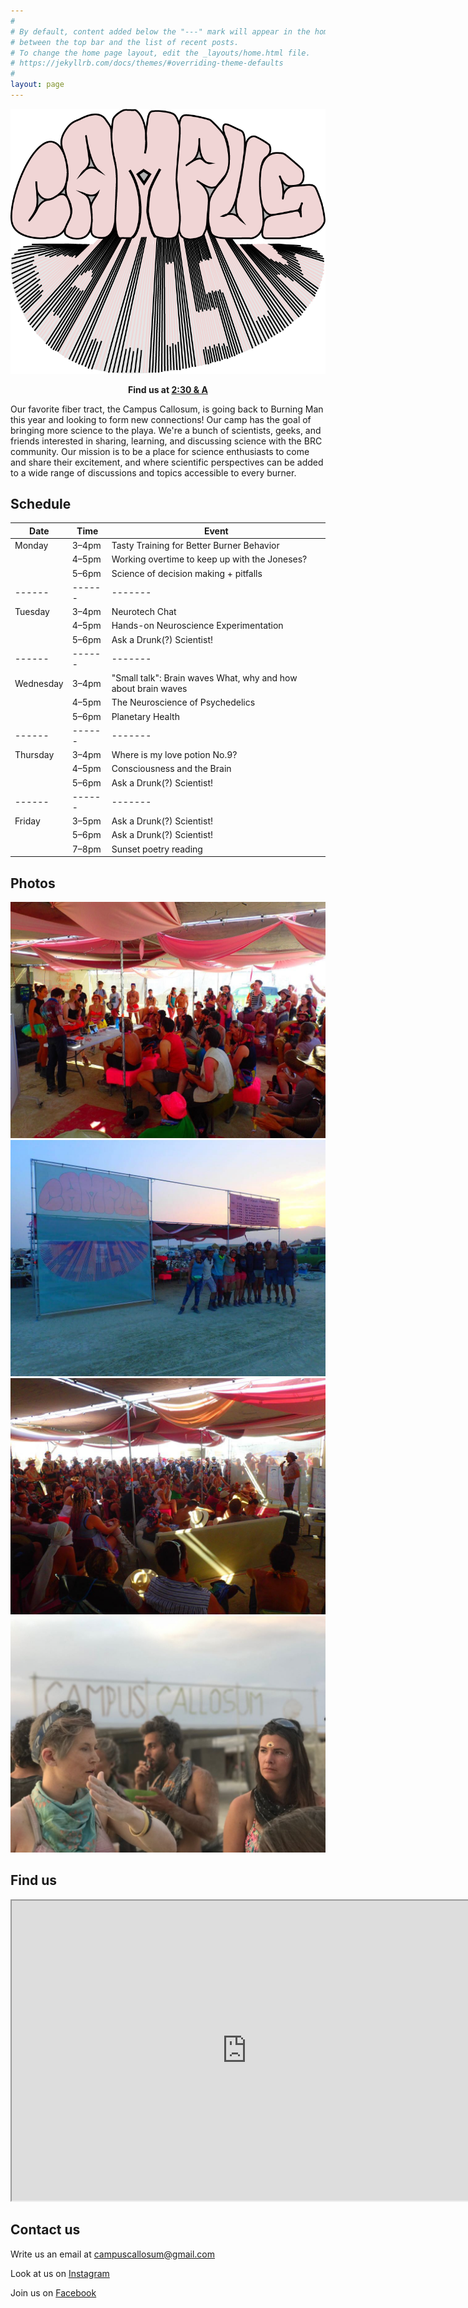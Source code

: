 ```yaml
---
#
# By default, content added below the "---" mark will appear in the home page
# between the top bar and the list of recent posts.
# To change the home page layout, edit the _layouts/home.html file.
# https://jekyllrb.com/docs/themes/#overriding-theme-defaults
#
layout: page
---
```


![logo](logo.png)

<p align="center"><b>Find us at <a href="https://www.google.com/maps/d/viewer?mid=1IGnBpMKyclYjKZvhw9HQokDkeWAqBXhf&ll=40.78216363391222%2C-119.19619796311491&z=19">2:30 & A</a></b></p>

Our favorite fiber tract, the Campus Callosum, is going back to Burning Man this year and looking to form new connections! Our camp has the goal of bringing more science to the playa. We're a bunch of scientists, geeks, and friends interested in sharing, learning, and discussing science with the BRC community. Our mission is to be a place for science enthusiasts to come and share their excitement, and where scientific perspectives can be added to a wide range of discussions and topics accessible to every burner.

## Schedule

| Date | Time | Event |
|------|------|-------|
| Monday | 3–4pm | Tasty Training for Better Burner Behavior |
| | 4–5pm | Working overtime to keep up with the Joneses? | 
| | 5–6pm | Science of decision making + pitfalls |
|------|------|-------|
| Tuesday | 3–4pm | Neurotech Chat |
| | 4–5pm |	Hands-on Neuroscience Experimentation|
| | 5–6pm | Ask a Drunk(?) Scientist! |
|------|------|-------|
| Wednesday | 3–4pm | "Small talk": Brain waves	What, why and how about brain waves| 
| | 4–5pm |	The Neuroscience of Psychedelics |
| | 5–6pm |	Planetary Health |
|------|------|-------|------|
| Thursday | 3–4pm | Where is my love potion No.9? | 
| | 4–5pm |	Consciousness and the Brain	|
| | 5–6pm |	Ask a Drunk(?) Scientist! |
|------|------|-------|
| Friday | 3–5pm | Ask a Drunk(?) Scientist! |
| | 5–6pm | Ask a Drunk(?) Scientist! |
| | 7–8pm |	Sunset poetry reading |	

## Photos

![](photos/1.jpeg)
![](photos/2.jpeg)
![](photos/3.jpeg)
![](photos/4.jpeg)

## Find us

<iframe src="https://www.google.com/maps/d/embed?mid=1IGnBpMKyclYjKZvhw9HQokDkeWAqBXhf&ll=40.78216363391222%2C-119.19619796311491&z=18" width="752" height="480"></iframe>

## Contact us
Write us an email at [campuscallosum@gmail.com](mailto:campuscallosum@gmail.com)

Look at us on [Instagram](https://www.instagram.com/campus_callosum/)

Join us on [Facebook](https://www.facebook.com/groups/358258066489269/)
